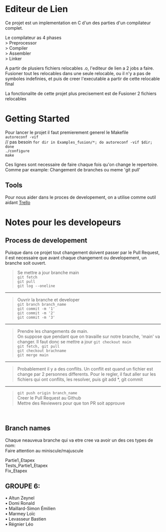# Editeur de Lien

Ce projet est un implementation en C d'un des parties d'un compilateur complet.  

Le compilateur as 4 phases  
    > Preprocessor  
    > Compiler  
    > Assembler  
    > Linker   

A partir de plusiers fichiers relocables .o, l'editeur de lien a 2 jobs a faire. Fusioner tout les relocables dans une seule relocable, ou il n'y a pas de symboles indefinies, et puis de creer l'executable a partir de cette relocable final

La fonctionalite de cette projet plus precisement est de Fusioner 2 fichiers relocables
# Getting Started
Pour lancer le projet il faut premierement generel le Makefile  
`autoreconf -vif`  
// pas besoin `for dir in Examples_fusion/*; do autoreconf -vif $dir; done`  
`./configure`  
`make`  

Ces lignes sont necessaire de faire chaque fois qu'on change le repertoire.   
Comme par example: Changement de branches ou meme 'git pull'

## Tools
Pour nous aider dans le proces de developement, on a utilise comme outil aidant [Trello](https://trello.com/b/Ac6JsYPy/editeur-de-lien) 

# Notes pour les developeurs
## Process de developement
Puisque dans ce projet tout changement doivent passer par le Pull Request, il est necessaire 
que avant chaque changement ou developement, un branche soit ouvert.  

> Se mettre a jour branche main  
`git fetch`  
`git pull`  
`git log --oneline` 
<hr>

> Ouvrir la branche et developer  
`git branch branch_name`  
`git commit -m '1'`   
`git commit -m '2'`   
`git commit -m '3'`   
<hr>

> Prendre les changements de main.   
On suppose que pendant que on travaille sur notre branche, 'main' va changer.
Il faut donc se mettre a jour
`git checkout main`  
`git fetch, git pull`  
`git checkout brachname`  
`git merge main`  
<hr> 

> Probablement il y a des conflits. Un conflit est quand un fichier est change par 2 personnes differents. 
Pour le regler, il faut aller sur les fichiers qui ont conflits, les resolver, puis 
git add *, git commit
<hr>

> `git push origin branch_name`   
Creer le Pull Request au Github  
Mettre des Reviewers pour que ton PR soit approuve

<br>

## Branch names  
Chaque neauveua branche qui va etre cree va avoir un des ces types de nom:  
Faire attention au miniscule/majuscule  

Partie1_Etapex  
Tests_Partie1_Etapex  
Fix_Etapex  


## GROUPE 6:
• Altun Zeynel  
• Domi Ronald  
• Maillard-Simon Émilien  
• Marmey Loïc  
• Levasseur Bastien  
• Régnier Léo  